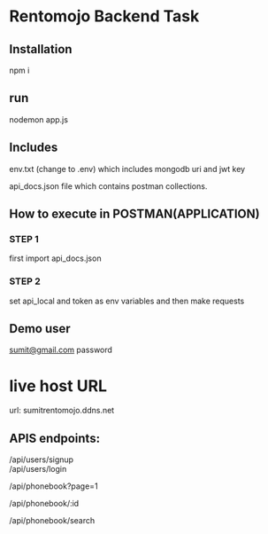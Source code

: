 # Rentomojo Backend Task

## Installation
npm i

## run
nodemon app.js

## Includes
env.txt (change to .env) which includes mongodb uri and jwt key 

api_docs.json file which contains postman collections.

## How to execute in POSTMAN(APPLICATION)

### STEP 1
first import api_docs.json

### STEP 2
set api_local and token as env variables and then make requests

## Demo user
sumit@gmail.com
password


# live host URL
url: sumitrentomojo.ddns.net

##  APIS endpoints:
/api/users/signup  
/api/users/login

/api/phonebook?page=1

/api/phonebook/:id

/api/phonebook/search
